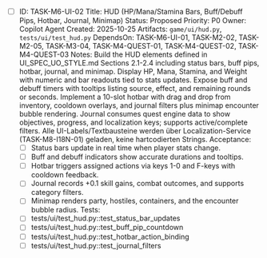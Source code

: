 - [ ] ID: TASK-M6-UI-02
  Title: HUD (HP/Mana/Stamina Bars, Buff/Debuff Pips, Hotbar, Journal, Minimap)
  Status: Proposed
  Priority: P0
  Owner: Copilot Agent
  Created: 2025-10-25
  Artifacts: `game/ui/hud.py`, `tests/ui/test_hud.py`
  DependsOn: TASK-M6-UI-01, TASK-M2-02, TASK-M2-05, TASK-M3-04, TASK-M4-QUEST-01, TASK-M4-QUEST-02, TASK-M4-QUEST-03
  Notes:
  Build the HUD elements defined in UI_SPEC_UO_STYLE.md Sections 2.1-2.4 including status bars, buff pips, hotbar, journal, and minimap.
  Display HP, Mana, Stamina, and Weight with numeric and bar readouts tied to stats updates.
  Expose buff and debuff timers with tooltips listing source, effect, and remaining rounds or seconds.
  Implement a 10-slot hotbar with drag and drop from inventory, cooldown overlays, and journal filters plus minimap encounter bubble rendering.
  Journal consumes quest engine data to show objectives, progress, and localization keys; supports active/complete filters.
  Alle UI-Labels/Textbausteine werden über Localization-Service (TASK-M8-I18N-01) geladen, keine hartcodierten Strings.
  Acceptance:
  - [ ] Status bars update in real time when player stats change.
  - [ ] Buff and debuff indicators show accurate durations and tooltips.
  - [ ] Hotbar triggers assigned actions via keys 1-0 and F-keys with cooldown feedback.
  - [ ] Journal records +0.1 skill gains, combat outcomes, and supports category filters.
  - [ ] Minimap renders party, hostiles, containers, and the encounter bubble radius.
  Tests:
  - [ ] tests/ui/test_hud.py::test_status_bar_updates
  - [ ] tests/ui/test_hud.py::test_buff_pip_countdown
  - [ ] tests/ui/test_hud.py::test_hotbar_action_binding
  - [ ] tests/ui/test_hud.py::test_journal_filters
